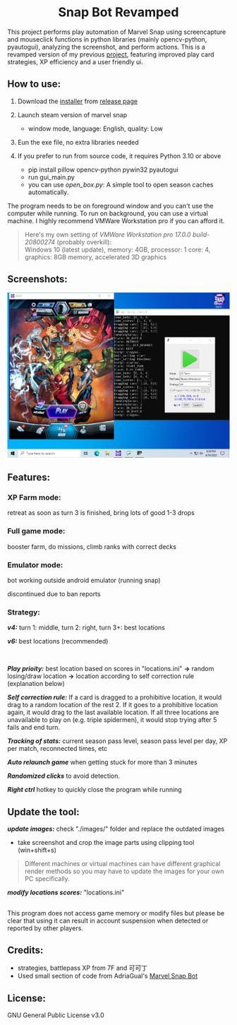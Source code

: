 <h1 align="center">
  Snap Bot Revamped
</h1>

This project performs play automation of Marvel Snap using screencapture and mouseclick functions in python libraries (mainly opencv-python, pyautogui), analyzing the screenshot, and perform actions. This is a revamped version of my previous [project](https://github.com/methreals/snapBOT), featuring improved play card strategies, XP efficiency and a user friendly ui. 

## How to use:
1. Download the [installer](https://github.com/methreals/snap-bot-revamped/releases/download/release/snap-bot-revamped_v.1.0.exe) from [release page](https://github.com/methreals/snap-bot-revamped/releases/download/release/)

2. Launch steam version of marvel snap
    - window mode, language: English, quality: Low

3. Eun the exe file, no extra libraries needed

4. If you prefer to run from source code, it requires Python 3.10 or above 
    - pip install pillow opencv-python pywin32 pyautogui
    - run gui_main.py
    - you can use *open_box.py*: A simple tool to open season caches automatically.

The program needs to be on foreground window and you can't use the computer while running. To run on background, you can use a virtual machine. I highly recommend VMWare Workstation pro if you can afford it.

> Here's my own setting of *VMWare Workstation pro 17.0.0 build-20800274* (probably overkill):  <br> 
Windows 10 (latest update), memory: 4GB, processor: 1 core: 4, graphics: 8GB memory, accelerated 3D graphics

## Screenshots:
![Screenshot of the program](/res/programSample2.PNG)

## Features: 

### XP Farm mode: 
retreat as soon as turn 3 is finished, bring lots of good 1-3 drops

### Full game mode:
booster farm, do missions, climb ranks with correct decks

### Emulator mode:
bot working outside android emulator (running snap)

discontinued due to ban reports

### Strategy:
***v4:*** turn 1: middle, turn 2: right, turn 3+: best locations

***v6:*** best locations (recommended)

<br>

***Play prioity:*** best location based on scores in "locations.ini" **->** random losing/draw location **->** location according to self correction rule (explanation below)

***Self correction rule:*** If a card is dragged to a prohibitive location, it would drag to a random location of the rest 2. If it goes to a prohibitive location again, it would drag to the last available location. If all three locations are unavailable to play on (e.g. triple spidermen), it would stop trying after 5 fails and end turn.

***Tracking of stats:*** current season pass level, season pass level per day, XP per match, reconnected times, etc

***Auto relaunch game*** when getting stuck for more than 3 minutes

***Randomized clicks*** to avoid detection.

***Right ctrl*** hotkey to quickly close the program while running

## Update the tool:
***update images:***
check "./images/" folder and replace the outdated images 
- take screenshot and crop the image parts using clipping tool (win+shift+s)
> Different machines or virtual machines can have different graphical render methods so you may have to update the images for your own PC specifically. 

***modify locations scores:*** "locations.ini"

## 
This program does not access game memory or modify files but please be clear that using it can result in account suspension when detected or reported by other players.

## Credits:
* strategies, battlepass XP from 7F and 可可丁 
* Used small section of code from AdriaGual's [Marvel Snap Bot](https://github.com/AdriaGual/marvel-snap-bot)

## License:

GNU General Public License v3.0
